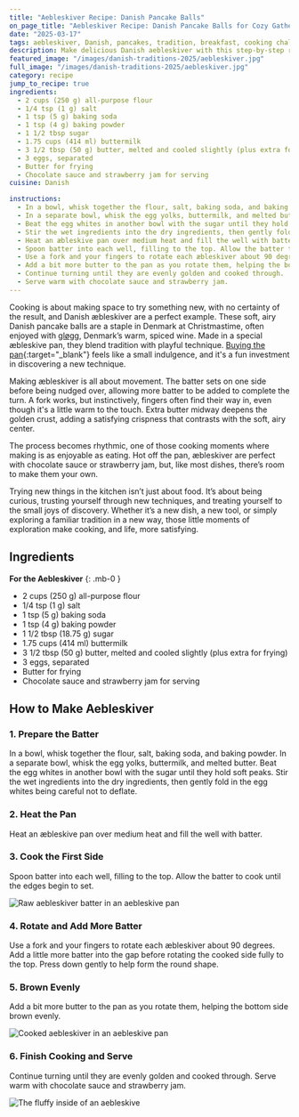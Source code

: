 ```yaml
---
title: "Aebleskiver Recipe: Danish Pancake Balls"
on_page_title: "Aebleskiver Recipe: Danish Pancake Balls for Cozy Gatherings"
date: "2025-03-17"
tags: aebleskiver, Danish, pancakes, tradition, breakfast, cooking challenge
description: Make delicious Danish aebleskiver with this step-by-step recipe—perfect for cozy gatherings and cultural exploration
featured_image: "/images/danish-traditions-2025/aebleskiver.jpg"
full_image: "/images/danish-traditions-2025/aebleskiver.jpg"
category: recipe
jump_to_recipe: true
ingredients:
  - 2 cups (250 g) all-purpose flour
  - 1/4 tsp (1 g) salt
  - 1 tsp (5 g) baking soda
  - 1 tsp (4 g) baking powder
  - 1 1/2 tbsp sugar
  - 1.75 cups (414 ml) buttermilk
  - 3 1/2 tbsp (50 g) butter, melted and cooled slightly (plus extra for frying)
  - 3 eggs, separated
  - Butter for frying
  - Chocolate sauce and strawberry jam for serving
cuisine: Danish

instructions:
  - In a bowl, whisk together the flour, salt, baking soda, and baking powder.
  - In a separate bowl, whisk the egg yolks, buttermilk, and melted butter.
  - Beat the egg whites in another bowl with the sugar until they hold soft peaks.
  - Stir the wet ingredients into the dry ingredients, then gently fold in the egg whites being careful not to deflate.
  - Heat an æbleskive pan over medium heat and fill the well with batter.
  - Spoon batter into each well, filling to the top. Allow the batter to cook until the edges begin to set.
  - Use a fork and your fingers to rotate each æbleskiver about 90 degrees. Add a little more batter into the gap before rotating the cooked side fully to the top. Press down gently to help form the round shape.
  - Add a bit more butter to the pan as you rotate them, helping the bottom side brown evenly.
  - Continue turning until they are evenly golden and cooked through.
  - Serve warm with chocolate sauce and strawberry jam.
---
```


Cooking is about making space to try something new, with no certainty of the result, and Danish æbleskiver are a perfect example. These soft, airy Danish pancake balls are a staple in Denmark at Christmastime, often enjoyed with [gløgg](/blog/glogg), Denmark’s warm, spiced wine. Made in a special æbleskive pan, they blend tradition with playful technique. [Buying the pan](https://www.amazon.com/dp/B000ZUAFL4){:target="_blank"} feels like a small indulgence, and it's a fun investment in discovering a new technique.

Making æbleskiver is all about movement. The batter sets on one side before being nudged over, allowing more batter to be added to complete the turn. A fork works, but instinctively, fingers often find their way in, even though it's a little warm to the touch. Extra butter midway deepens the golden crust, adding a satisfying crispness that contrasts with the soft, airy center.

The process becomes rhythmic, one of those cooking moments where making is as enjoyable as eating. Hot off the pan, æbleskiver are perfect with chocolate sauce or strawberry jam, but, like most dishes, there’s room to make them your own.

Trying new things in the kitchen isn’t just about food. It’s about being curious, trusting yourself through new techniques, and treating yourself to the small joys of discovery. Whether it’s a new dish, a new tool, or simply exploring a familiar tradition in a new way, those little moments of exploration make cooking, and life, more satisfying.

<h2 id="recipe-target">Ingredients</h2>

**For the Aebleskiver**
{: .mb-0 }

- 2 cups (250 g) all-purpose flour
- 1/4 tsp (1 g) salt
- 1 tsp (5 g) baking soda
- 1 tsp (4 g) baking powder
- 1 1/2 tbsp (18.75 g) sugar
- 1.75 cups (414 ml) buttermilk
- 3 1/2 tbsp (50 g) butter, melted and cooled slightly (plus extra for frying)
- 3 eggs, separated
- Butter for frying
- Chocolate sauce and strawberry jam for serving

## How to Make Aebleskiver

### **1. Prepare the Batter**
In a bowl, whisk together the flour, salt, baking soda, and baking powder. In a separate bowl, whisk the egg yolks, buttermilk, and melted butter. Beat the egg whites in another bowl with the sugar until they hold soft peaks. Stir the wet ingredients into the dry ingredients, then gently fold in the egg whites being careful not to deflate.

### **2. Heat the Pan**
Heat an æbleskive pan over medium heat and fill the well with batter.

### **3. Cook the First Side**
Spoon batter into each well, filling to the top. Allow the batter to cook until the edges begin to set.

![Raw aebleskiver batter in an aebleskive pan](/images/danish-traditions-2025/aebleskiver-raw-in-pan.jpg)

### **4. Rotate and Add More Batter**
Use a fork and your fingers to rotate each æbleskiver about 90 degrees. Add a little more batter into the gap before rotating the cooked side fully to the top. Press down gently to help form the round shape.

### **5. Brown Evenly**
Add a bit more butter to the pan as you rotate them, helping the bottom side brown evenly.

![Cooked aebleskiver in an aebleskive pan](/images/danish-traditions-2025/aebleskiver-cooked-in-pan.jpg)

### **6. Finish Cooking and Serve**
Continue turning until they are evenly golden and cooked through. Serve warm with chocolate sauce and strawberry jam.

![The fluffy inside of an aebleskive](/images/danish-traditions-2025/aebleskiver-fluffy-inside.jpg)
